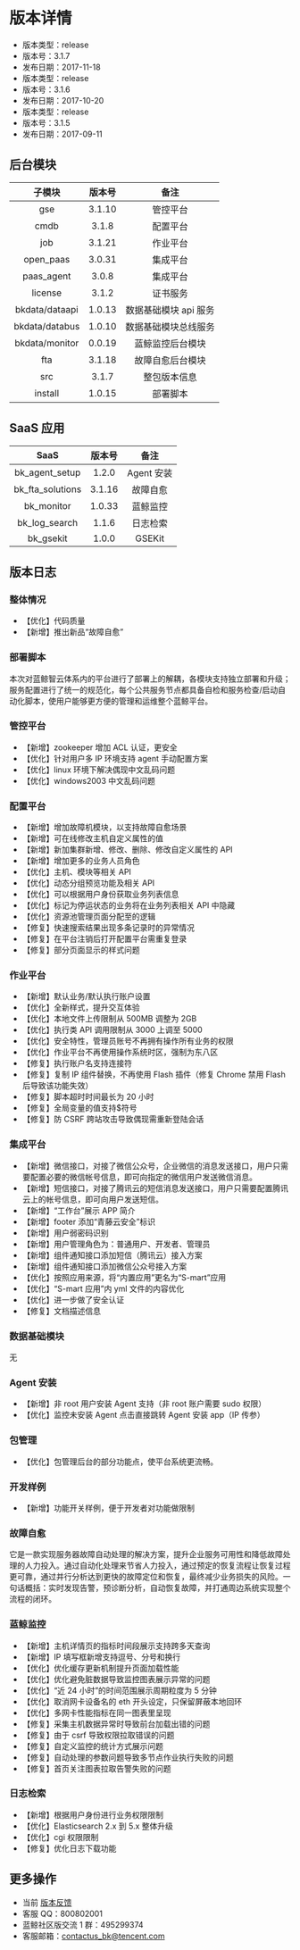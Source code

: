 # 版本详情

- 版本类型：release
- 版本号：3.1.7
- 发布日期：2017-11-18
- 版本类型：release
- 版本号：3.1.6
- 发布日期：2017-10-20
- 版本类型：release
- 版本号：3.1.5
- 发布日期：2017-09-11



## 后台模块

| 子模块 | 版本号 | 备注|
| :-----: | :----: |:----: |
| gse|3.1.10 |管控平台 |
| cmdb|3.1.8|配置平台|
| job|3.1.21 |作业平台|
| open_paas|3.0.31 |集成平台|
| paas_agent|3.0.8 |集成平台|
| license|3.1.2 |证书服务|
| bkdata/dataapi|1.0.13 |数据基础模块 api 服务|
| bkdata/databus|1.0.10 |数据基础模块总线服务|
| bkdata/monitor|0.0.19|蓝鲸监控后台模块|
| fta|3.1.18 |故障自愈后台模块|
| src|3.1.7 |整包版本信息|
| install|1.0.15|部署脚本|

## SaaS 应用

| SaaS | 版本号 | 备注|
| :-----: | :----: |:----: |
|bk_agent_setup|1.2.0|Agent 安装|
|bk_fta_solutions|3.1.16|故障自愈|
|bk_monitor|1.0.33|蓝鲸监控|
|bk_log_search|1.1.6|日志检索|
|bk_gsekit|1.0.0|GSEKit|

## 版本日志

### 整体情况

- 【优化】代码质量
- 【新增】推出新品“故障自愈”

### 部署脚本

本次对蓝鲸智云体系内的平台进行了部署上的解耦，各模块支持独立部署和升级；服务配置进行了统一的规范化，每个公共服务节点都具备自检和服务检查/启动自动化脚本，使用户能够更方便的管理和运维整个蓝鲸平台。

### 管控平台

- 【新增】zookeeper 增加 ACL 认证，更安全
- 【优化】针对用户多 IP 环境支持 agent 手动配置方案
- 【优化】linux 环境下解决偶现中文乱码问题
- 【优化】windows2003 中文乱码问题

### 配置平台

- 【新增】增加故障机模块，以支持故障自愈场景
- 【新增】可在线修改主机自定义属性的值
- 【新增】新加集群新增、修改、删除、修改自定义属性的 API
- 【新增】增加更多的业务人员角色
- 【优化】主机、模块等相关 API
- 【优化】动态分组预览功能及相关 API
- 【优化】可以根据用户身份获取业务列表信息
- 【优化】标记为停运状态的业务将在业务列表相关 API 中隐藏
- 【优化】资源池管理页面分配至的逻辑
- 【修复】快速搜索结果出现多条记录时的异常情况
- 【修复】在平台注销后打开配置平台需重复登录
- 【修复】部分页面显示的样式问题

### 作业平台

- 【新增】默认业务/默认执行账户设置
- 【优化】全新样式，提升交互体验
- 【优化】本地文件上传限制从 500MB 调整为 2GB
- 【优化】执行类 API 调用限制从 3000 上调至 5000
- 【优化】安全特性，管理员账号不再拥有操作所有业务的权限
- 【优化】作业平台不再使用操作系统时区，强制为东八区
- 【修复】执行账户名支持连接符
- 【修复】复制 IP 组件替换，不再使用 Flash 插件（修复 Chrome 禁用 Flash 后导致该功能失效）
- 【修复】脚本超时时间最长为 20 小时
- 【修复】全局变量的值支持$符号
- 【修复】防 CSRF 跨站攻击导致偶现需重新登陆会话

### 集成平台

- 【新增】微信接口，对接了微信公众号，企业微信的消息发送接口，用户只需要配置必要的微信帐号信息，即可向指定的微信用户发送微信消息。
- 【新增】短信接口，对接了腾讯云的短信消息发送接口，用户只需要配置腾讯云上的帐号信息，即可向用户发送短信。
- 【新增】“工作台”展示 APP 简介
- 【新增】footer 添加“青藤云安全”标识
- 【新增】用户弱密码识别
- 【新增】用户管理角色为：普通用户、开发者、管理员
- 【新增】组件通知接口添加短信（腾讯云）接入方案
- 【新增】组件通知接口添加微信公众号接入方案
- 【优化】按照应用来源，将“内置应用”更名为“S-mart”应用
- 【优化】“S-mart 应用”内 yml 文件的内容优化
- 【优化】进一步做了安全认证
- 【修复】文档描述信息

### 数据基础模块

无

### Agent 安装

- 【新增】非 root 用户安装 Agent 支持（非 root 账户需要 sudo 权限）
- 【优化】监控未安装 Agent 点击直接跳转 Agent 安装 app（IP 传参）

### 包管理

- 【优化】包管理后台的部分功能点，使平台系统更流畅。

### 开发样例

- 【新增】功能开关样例，便于开发者对功能做限制

### 故障自愈

它是一款实现服务器故障自动处理的解决方案，提升企业服务可用性和降低故障处理的人力投入。通过自动化处理来节省人力投入，通过预定的恢复流程让恢复过程更可靠，通过并行分析达到更快的故障定位和恢复，最终减少业务损失的风险。一句话概括：实时发现告警，预诊断分析，自动恢复故障，并打通周边系统实现整个流程的闭环。

### 蓝鲸监控

- 【新增】主机详情页的指标时间段展示支持跨多天查询
- 【新增】IP 填写框新增支持逗号、分号和换行
- 【优化】优化缓存更新机制提升页面加载性能
- 【优化】优化避免脏数据导致监控图表展示异常的问题
- 【优化】“近 24 小时”的时间范围展示周期粒度为 5 分钟
- 【优化】取消网卡设备名的 eth 开头设定，只保留屏蔽本地回环
- 【优化】多网卡性能指标在同一图表里呈现
- 【修复】采集主机数据异常时导致前台加载出错的问题
- 【修复】由于 csrf 导致权限拉取错误的问题
- 【修复】自定义监控的统计方式展示问题
- 【修复】自动处理的参数问题导致多节点作业执行失败的问题
- 【修复】首页关注图表拉取告警失败的问题

### 日志检索

- 【新增】根据用户身份进行业务权限限制
- 【优化】Elasticsearch 2.x 到 5.x 整体升级
- 【优化】cgi 权限限制
- 【修复】优化日志下载功能

## 更多操作

- 当前 [版本反馈](http://bk.tencent.com/s-mart/community)
- 客服 QQ：800802001
- 蓝鲸社区版交流 1 群：495299374
- 客服邮箱：contactus_bk@tencent.com
